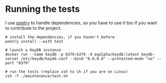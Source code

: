 # Running the tests

I use [poetry](https://python-poetry.org) to handle dependencies, so you have to use it too if you want to contribute to the project.

```shell
# install the dependencies, if you haven't before
poetry install --with test

# launch a KeyDB instance
docker run --name keydb -p 6379:6379 -d eqalpha/keydb:latest keydb-server /etc/keydb/keydb.conf --bind "0.0.0.0" --protected-mode "no" --port "6379"

# run the tests (replace zsh to sh if you are on Linux)
zsh -f ./maintenance/test.sh
```

